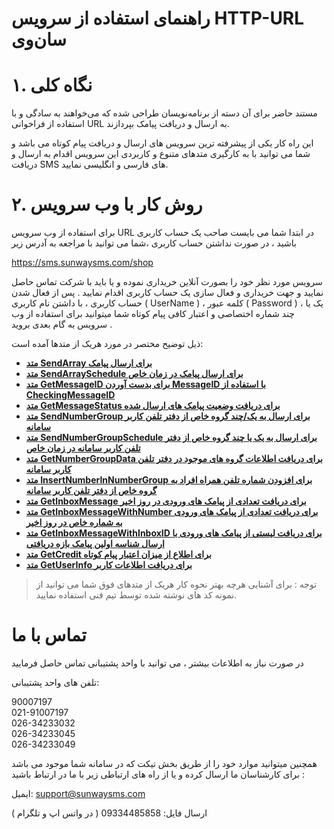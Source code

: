 # راهنمای استفاده از سرویس HTTP-URL سان‌وی

# ۱. نگاه كلی

مستند حاضر برای آن دسته از برنامه‌نویسان طراحی شده که می‌خواهند به سادگی و با استفاده از فراخوانی URL به ارسال و دریافت پیامک بپردازند.

این راه کار یکی از پیشرفته ترین سرویس های ارسال و دریافت پیام کوتاه می باشد و شما می توانید با به کارگیری متدهای متنوع و کاربردی این سرویس اقدام به ارسال و دریافت SMS های فارسی و انگلیسی نمایید.

# ۲. روش کار با وب سرویس

برای استفاده از وب سرویس URL در ابتدا شما می بایست صاحب یک حساب کاربری باشید ، در صورت نداشتن حساب کاربری ،شما   می توانید با مراجعه به آدرس زیر

https://sms.sunwaysms.com/shop

سرویس مورد نظر خود را بصورت آنلاین خریداری نموده و یا باید با شرکت تماس حاصل نمایید و جهت خریداری و فعال سازی یک حساب کاربری اقدام نمایید . پس از فعال شدن حساب کاربری ، با داشتن نام کاربری ( UserName ) ، کلمه عبور ( Password ) ، یک یا چند شماره اختصاصی و اعتبار کافی پیام کوتاه شما میتوانید برای استفاده از وب سرویس به گام بعدی بروید .

 ذیل توضیح مختصر در مورد هریک از متدها آمده است:
 
- **[متد SendArray برای ارسال پیامک](https://github.com/sunwaysms/url/blob/main/Methods/SendArray.md)**
- **[متد SendArraySchedule برای ارسال پیامک در زمان خاص](https://github.com/sunwaysms/url/blob/main/Methods/SendArraySchedule.md)**
- **[متد GetMessageID برای بدست آوردن MessageID با استفاده از CheckingMessageID](https://github.com/sunwaysms/url/blob/main/Methods/GetMessageID.md)**
- **[متد GetMessageStatus برای دریافت وضعیت پیامک های ارسال شده](https://github.com/sunwaysms/url/blob/main/Methods/GetMessageStatus.md)**
- **[متد SendNumberGroup برای ارسال به یک/چند گروه خاص از دفتر تلفن کاربر سامانه](https://github.com/sunwaysms/url/blob/main/Methods/SendNumberGroup.md)**
- **[متد SendNumberGroupSchedule برای ارسال به یک یا چند گروه خاص از دفتر تلفن کاربر سامانه در زمان خاص](https://github.com/sunwaysms/url/blob/main/Methods/SendNumberGroupSchedule.md)**
- **[متد GetNumberGroupData برای دریافت اطلاعات گروه های موجود در دفتر تلفن کاربر سامانه](https://github.com/sunwaysms/url/blob/main/Methods/GetNumberGroupData.md)**
- **[متد InsertNumberInNumberGroup برای افزودن شماره تلفن همراه افراد به گروه خاص از دفتر تلفن کاربر سامانه](https://github.com/sunwaysms/url/blob/main/Methods/InsertNumberInNumberGroup.md)**
- **[متد GetInboxMessage برای دریافت تعدادی از پیامک های ورودی در روز اخیر](https://github.com/sunwaysms/url/blob/main/Methods/GetInboxMessage.md)**
- **[متد GetInboxMessageWithNumber برای دریافت تعدادی از پیامک های ورودی به شماره خاص در روز اخیر](https://github.com/sunwaysms/url/blob/main/Methods/GetInboxMessageWithNumber.md)**
- **[متد GetInboxMessageWithInboxID برای دریافت لیستی از پیامک های ورودی با ارسال شناسه اولین پیامک بازه دریافتی](https://github.com/sunwaysms/url/blob/main/Methods/GetInboxMessageWithInboxID.md)**
- **[متد GetCredit برای اطلاع از میزان اعتبار پیام کوتاه](https://github.com/sunwaysms/url/blob/main/Methods/GetCredit.md)**
- **[متد GetUserInfo برای دریافت اطلاعات کاربر](https://github.com/sunwaysms/url/blob/main/Methods/GetUserInfo.md)**

> توجه : برای آشنایی هرچه بهتر نحوه کار هریک از متدهای فوق شما می توانید از نمونه کد های نوشته شده توسط تیم فنی استفاده نمایید.

# تماس با ما

در صورت نیاز به اطلاعات بیشتر ، می توانید با واحد پشتیبانی تماس حاصل فرمایید

تلفن های واحد پشتیبانی:

90007197<br>
021-91007197<br>
026-34233032<br>
026-34233045<br>
026-34233049

همچنین میتوانید موارد خود را از طریق بخش تیکت که در سامانه شما موجود می باشد برای کارشناسان ما ارسال کرده و یا از راه های ارتباطی زیر با ما در ارتباط باشید :

ایمیل: support@sunwaysms.com

ارسال فایل: 09334485858 ( در واتس اپ و تلگرام )